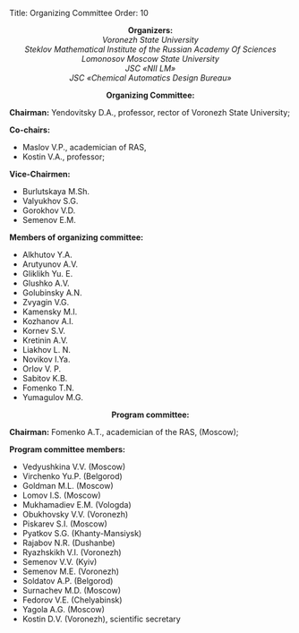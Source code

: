 Title: Organizing Committee
Order: 10

**<center>Organizers:</center>**
*<center>Voronezh State University</center>*
*<center>Steklov Mathematical Institute of the Russian Academy Of Sciences</center>*
*<center>Lomonosov Moscow State University</center>*
*<center>JSC &laquo;NII LM&raquo;</center>*
*<center>JSC &laquo;Chemical Automatics Design Bureau&raquo;</center>*

**<center>Organizing Committee:</center>**

**Chairman:** Yendovitsky D.A., professor, rector of Voronezh State University;

**Co-chairs:**

* Maslov V.P., academician of RAS,
* Kostin V.A., professor;

**Vice-Chairmen:**

* Burlutskaya M.Sh.
* Valyukhov S.G.
* Gorokhov V.D.
* Semenov E.M.

**Members of organizing committee:**

* Alkhutov Y.A.
* Arutyunov A.V.
* Gliklikh Yu. E.
* Glushko A.V.
* Golubinsky A.N.
* Zvyagin V.G.
* Kamensky M.I.
* Kozhanov A.I.
* Kornev S.V.
* Kretinin A.V.
* Liakhov L. N.
* Novikov I.Ya.
* Orlov V. P.
* Sabitov K.B.
* Fomenko T.N.
* Yumagulov M.G.

**<center>Program committee:</center>**

**Chairman:** Fomenko A.T., academician of the RAS, (Moscow);

**Program committee members:**

* Vedyushkina V.V. (Moscow)
* Virchenko Yu.P. (Belgorod)
* Goldman M.L. (Moscow)
* Lomov I.S. (Moscow)
* Mukhamadiev E.M. (Vologda)
* Obukhovsky V.V. (Voronezh)
* Piskarev S.I. (Moscow)
* Pyatkov S.G. (Khanty-Mansiysk)
* Rajabov N.R. (Dushanbe)
* Ryazhskikh V.I. (Voronezh)
* Semenov V.V. (Kyiv)
* Semenov M.E. (Voronezh)
* Soldatov A.P. (Belgorod)
* Surnachev M.D. (Moscow)
* Fedorov V.E. (Chelyabinsk)
* Yagola A.G. (Moscow)
* Kostin D.V. (Voronezh), scientific secretary
